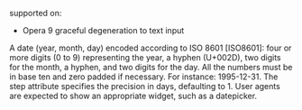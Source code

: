supported on:
- Opera 9
graceful degeneration to text input

A date (year, month, day) encoded according to ISO 8601 [ISO8601]: four or more digits (0 to 9) representing the year, a hyphen (U+002D), two digits for the month, a hyphen, and two digits for the day. All the numbers must be in base ten and zero padded if necessary. For instance: 1995-12-31. The step attribute specifies the precision in days, defaulting to 1. User agents are expected to show an appropriate widget, such as a datepicker.